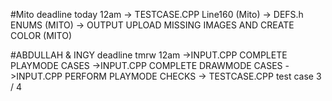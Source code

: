 #Mito deadline today 12am
-> TESTCASE.CPP Line160 (Mito)
-> DEFS.h ENUMS (MITO)
-> OUTPUT UPLOAD MISSING IMAGES AND CREATE COLOR (MITO)


#ABDULLAH & INGY   deadline tmrw 12am
->INPUT.CPP COMPLETE PLAYMODE CASES 
->INPUT.CPP COMPLETE DRAWMODE CASES 
->INPUT.CPP PERFORM PLAYMODE CHECKS 
-> TESTCASE.CPP  test case 3 / 4
